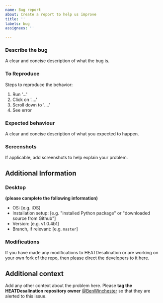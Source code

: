 ```yaml
---
name: Bug report
about: Create a report to help us improve
title: ''
labels: bug
assignees: ''

---
```


### Describe the bug
A clear and concise description of what the bug is.

### To Reproduce
Steps to reproduce the behavior:
1. Run '...'
2. Click on '....'
3. Scroll down to '....'
4. See error

### Expected behaviour
A clear and concise description of what you expected to happen.

### Screenshots
If applicable, add screenshots to help explain your problem.

## Additional Information
### Desktop
**(please complete the following information)**
 - OS: [e.g. iOS]
 - Installation setup: [e.g. "installed Python package" or "downloaded source from Github"]
 - Version: [e.g. v1.0.4b1]
 - Branch, if relevant: [e.g. `master`]

### Modifications
If you have made any modifications to HEATDesalination or are working on your own fork of the repo, then please direct the developers to it here.

## Additional context
Add any other context about the problem here. Please **tag the HEATDesalination repository owner** [@BenWinchester](https://github.com/BenWinchester) so that they are alerted to this issue.
